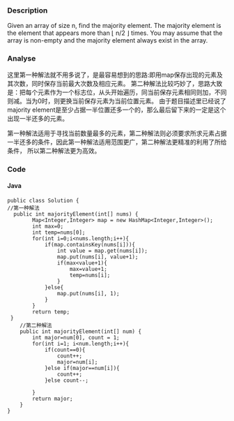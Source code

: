 ### Description

Given an array of size n, find the majority element. The majority element is the element that appears more than ⌊ n/2 ⌋ times.
You may assume that the array is non-empty and the majority element always exist in the array.

### Analyse
这里第一种解法就不用多说了，是最容易想到的思路:即用map保存出现的元素及其次数，同时保存当前最大次数及相应元素。
第二种解法比较巧妙了，思路大致是：把每个元素作为一个标志位，从头开始遍历，同当前保存元素相同则加，不同则减。当为0时，则更换当前保存元素为当前位置元素。
由于题目描述里已经说了majority element是至少占据一半位置还多一个的，那么最后留下来的一定是这个出现一半还多的元素。

第一种解法适用于寻找当前数量最多的元素，第二种解法则必须要求所求元素占据一半还多的条件，因此第一种解法适用范围更广，第二种解法更精准的利用了所给条件，
所以第二种解法更为高效。

### Code

#### Java
```
public class Solution {
//第一种解法
  public int majorityElement(int[] nums) {
        Map<Integer,Integer> map = new HashMap<Integer,Integer>();
		int max=0;
		int temp=nums[0];
		for(int i=0;i<nums.length;i++){
			if(map.containsKey(nums[i])){
				int value = map.get(nums[i]);
				map.put(nums[i], value+1);
				if(max<value+1){
					max=value+1;
					temp=nums[i];
				}
			}else{
				map.put(nums[i], 1);
			}
		}
        return temp;
 }
    //第二种解法
    public int majorityElement(int[] num) {
        int major=num[0], count = 1;
        for(int i=1; i<num.length;i++){
            if(count==0){
                count++;
                major=num[i];
            }else if(major==num[i]){
                count++;
            }else count--;
            
        }
        return major;
    }
}

```

